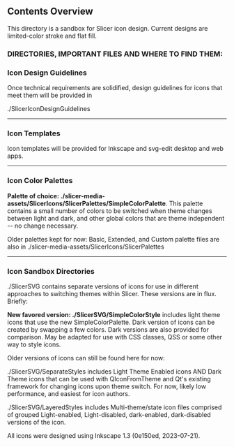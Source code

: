 
## Contents Overview
This directory is a sandbox for Slicer icon design.
Current designs are limited-color stroke and flat fill.

### DIRECTORIES, IMPORTANT FILES AND WHERE TO FIND THEM:

### Icon Design Guidelines
Once technical requirements are solidified, design guidelines for icons that meet them will be provided in 

./SlicerIconDesignGuidelines


---


### Icon Templates
Icon templates will be provided for Inkscape and svg-edit desktop and web apps. 


---

### Icon Color Palettes

**Palette of choice: ./slicer-media-assets/SlicerIcons/SlicerPalettes/SimpleColorPalette**. This palette contains a small number of colors to be switched when theme changes between light and dark, and other global colors that are theme independent -- no change necessary.

Older palettes kept for now: Basic, Extended, and Custom palette files are also in ./slicer-media-assets/SlicerIcons/SlicerPalettes


---


### Icon Sandbox Directories
./SlicerSVG contains separate versions of icons for use in different approaches to switching themes within Slicer. These versions are in flux. Briefly:

**New favored version: ./SlicerSVG/SimpleColorStyle** includes light theme icons that use the new SimpleColorPalette. Dark version of icons can be created by swapping a few colors. Dark versions are also provided for comparison. May be adapted for use with CSS classes, QSS or some other way to style icons.

Older versions of icons can still be found here for now:

./SlicerSVG/SeparateStyles includes Light Theme Enabled icons AND Dark Theme icons that can be used with QIconFromTheme and Qt's existing framework for changing icons upon theme switch. For now, likely low performance, and easiest for icon authors.
 
./SlicerSVG/LayeredStyles includes Multi-theme/state icon files comprised of grouped Light-enabled, Light-disabled, dark-enabled, dark-disabled versions of the icon. 

All icons were designed using Inkscape 1.3 (0e150ed, 2023-07-21). 
